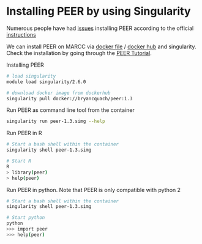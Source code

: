 # Installing PEER by using Singularity

Numerous people have had [issues](https://github.com/mz2/peer/issues/4#issuecomment-445119210) installing PEER according to the official [instructions](https://github.com/PMBio/peer/wiki/Installation-instructions)

We can install PEER on MARCC via [docker file](https://github.com/RTIInternational/code_docker_lib/blob/master/peer/Dockerfile) / [docker hub](https://hub.docker.com/r/bryancquach/peer) and singularity. Check the installation by going through the [PEER Tutorial](https://github.com/PMBio/peer/wiki/Tutorial).

Installing PEER
```bash
# load singularity
module load singularity/2.6.0

# download docker image from dockerhub
singularity pull docker://bryancquach/peer:1.3
```

Run PEER as command line tool from the container
```bash
singularity run peer-1.3.simg --help
```

Run PEER in R
```bash
# Start a bash shell within the container
singularity shell peer-1.3.simg

# Start R
R
> library(peer)
> help(peer)
```

Run PEER in python. Note that PEER is only compatible with python 2
```bash
# Start a bash shell within the container
singularity shell peer-1.3.simg

# Start python
python
>>> import peer
>>> help(peer)
```
